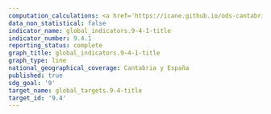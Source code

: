 ```yaml
---
computation_calculations: <a href='https://icane.github.io/ods-cantabria/assets/pdf/9.4.1.1.pdf' target='_blank'>Emisiones de CO2 de las unidades residentes por unidad de PIB</a><br><a href='https://icane.github.io/ods-cantabria/assets/pdf/9.4.1.2.pdf' target='_blank'>Emisiones de CO2 de las unidades residentes por unidad de valor añadido del sector manufacturero</a>
data_non_statistical: false
indicator_name: global_indicators.9-4-1-title
indicator_number: 9.4.1
reporting_status: complete
graph_title: global_indicators.9-4-1-title
graph_type: line
national_geographical_coverage: Cantabria y España
published: true
sdg_goal: '9'
target_name: global_targets.9-4-title
target_id: '9.4'
---
```

